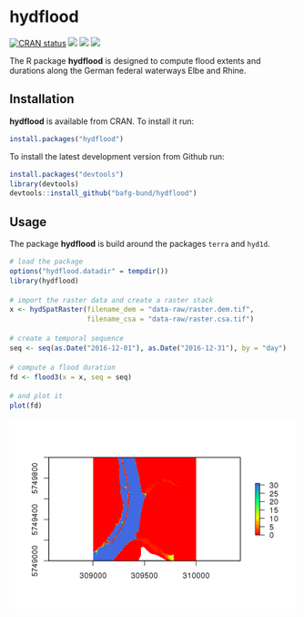 
<!-- README.md is generated from README.Rmd. Please edit that file -->

# hydflood <img src="man/figures/logo.png" align="right" alt="" width="120" />

<!-- badges: start -->
[![CRAN status](https://www.r-pkg.org/badges/version/hydflood)](https://cran.r-project.org/package=hydflood)
[![](https://cranlogs.r-pkg.org/badges/grand-total/hydflood?color=green)](https://cran.r-project.org/package=hydflood)
[![](https://cranlogs.r-pkg.org/badges/last-month/hydflood?color=green)](https://cran.r-project.org/package=hydflood)
[![](https://cranlogs.r-pkg.org/badges/last-week/hydflood?color=green)](https://cran.r-project.org/package=hydflood)
<!-- badges: end -->

The R package **hydflood** is designed to compute flood extents and
durations along the German federal waterways Elbe and Rhine.

## Installation

**hydflood** is available from CRAN. To install it run:

``` r
install.packages("hydflood")
```

To install the latest development version from Github run:

``` r
install.packages("devtools")
library(devtools)
devtools::install_github("bafg-bund/hydflood")
```

## Usage

The package **hydflood** is build around the packages `terra` and
`hyd1d`.

``` r
# load the package
options("hydflood.datadir" = tempdir())
library(hydflood)

# import the raster data and create a raster stack
x <- hydSpatRaster(filename_dem = "data-raw/raster.dem.tif",
                   filename_csa = "data-raw/raster.csa.tif")

# create a temporal sequence
seq <- seq(as.Date("2016-12-01"), as.Date("2016-12-31"), by = "day")

# compute a flood duration
fd <- flood3(x = x, seq = seq)

# and plot it
plot(fd)
```

<img src="man/figures/README-usage-1.png" style="display: block; margin: auto;" />
